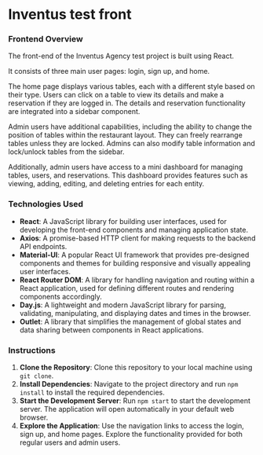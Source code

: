 # Inventus test front 

### Frontend Overview

The front-end of the Inventus Agency test project is built using React.

It consists of three main user pages: login, sign up, and home. 

The home page displays various tables, each with a different style based on their type. Users can click on a table to view its details and make a reservation if they are logged in. The details and reservation functionality are integrated into a sidebar component.

Admin users have additional capabilities, including the ability to change the position of tables within the restaurant layout. They can freely rearrange tables unless they are locked. Admins can also modify table information and lock/unlock tables from the sidebar.

Additionally, admin users have access to a mini dashboard for managing tables, users, and reservations. This dashboard provides features such as viewing, adding, editing, and deleting entries for each entity.

### Technologies Used

- **React**: A JavaScript library for building user interfaces, used for developing the front-end components and managing application state.
- **Axios**: A promise-based HTTP client for making requests to the backend API endpoints.
- **Material-UI**: A popular React UI framework that provides pre-designed components and themes for building responsive and visually appealing user interfaces.
- **React Router DOM**: A library for handling navigation and routing within a React application, used for defining different routes and rendering components accordingly.
- **Day.js**: A lightweight and modern JavaScript library for parsing, validating, manipulating, and displaying dates and times in the browser.
- **Outlet**: A library that simplifies the management of global states and data sharing between components in React applications.

### Instructions

1. **Clone the Repository**: Clone this repository to your local machine using `git clone`.
2. **Install Dependencies**: Navigate to the project directory and run `npm install` to install the required dependencies.
3. **Start the Development Server**: Run `npm start` to start the development server. The application will open automatically in your default web browser.
4. **Explore the Application**: Use the navigation links to access the login, sign up, and home pages. Explore the functionality provided for both regular users and admin users.
